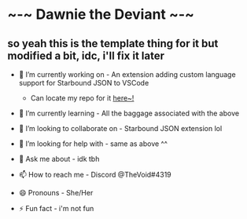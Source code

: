 # ~-~ Dawnie the Deviant ~-~

## so yeah this is the template thing for it but modified a bit, idc, i'll fix it later

<!--
**voidei/voidei** is a ✨ _special_ ✨ repository because its `README.md` (this file) appears on your GitHub profile.

Here are some ideas to get you started:
-->

- 🔭 I’m currently working on  -  An extension adding custom language support for Starbound JSON to VSCode

  - Can locate my repo for it [here~!](https://github.com/voidei/starbound-json-vscode-support)
- 🌱 I’m currently learning  -  All the baggage associated with the above
- 👯 I’m looking to collaborate on -  Starbound JSON extension lol
- 🤔 I’m looking for help with  -  same as above ^^
- 💬 Ask me about  -  idk tbh
- 📫 How to reach me  -  Discord @TheVoid#4319
- 😄 Pronouns  -  She/Her
- ⚡ Fun fact  - i'm not fun
